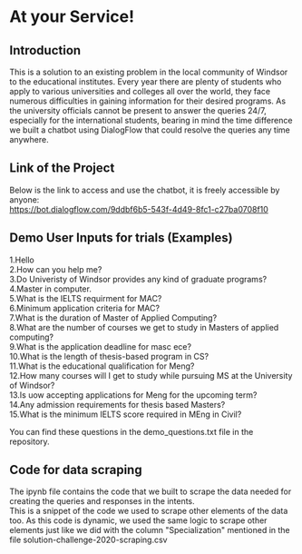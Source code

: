 # At your Service!

## Introduction
This is a solution to an existing problem in the local community of Windsor to the educational institutes. Every year there are plenty of students who apply to various universities and colleges all over the world, they face numerous difficulties in gaining information for their desired programs. As the university officials cannot be present to answer the queries 24/7, especially for the international students, bearing in mind the time difference we built a chatbot using DialogFlow that could resolve the queries any time anywhere.  

## Link of the Project  
Below is the link to access and use the chatbot, it is freely accessible by anyone:  
https://bot.dialogflow.com/9ddbf6b5-543f-4d49-8fc1-c27ba0708f10

## Demo User Inputs for trials (Examples)

1.Hello  
2.How can you help me?  
3.Do Univeristy of Windsor provides any kind of graduate programs?  
4.Master in computer.  
5.What is the IELTS requirment for MAC?  
6.Minimum application criteria for MAC?  
7.What is the duration of Master of Applied Computing?  
8.What are the number of courses we get to study in Masters of applied computing?  
9.What is the application deadline for masc ece?  
10.What is the length of thesis-based program in CS?  
11.What is the educational qualification for Meng?  
12.How many courses will I get to study while pursuing MS at the University of Windsor?  
13.Is uow accepting applications for Meng for the upcoming term?  
14.Any admission requirements for thesis based Masters?  
15.What is the minimum IELTS score required in MEng in Civil?  

You can find these questions in the demo_questions.txt file in the repository. 

## Code for data scraping  

The ipynb file contains the code that we built to scrape the data needed for creating the queries and responses in the intents.  
This is a snippet of the code we used to scrape other elements of the data too. As this code is dynamic, we used the same logic to scrape other elements just like we did with the column "Specialization" mentioned in the file solution-challenge-2020-scraping.csv
